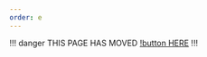 ```yaml
---
order: e
---
```

!!! danger
THIS PAGE HAS MOVED [!button HERE](https://sdlink.fdd-docs.com/minecraft-commands/)
!!!
